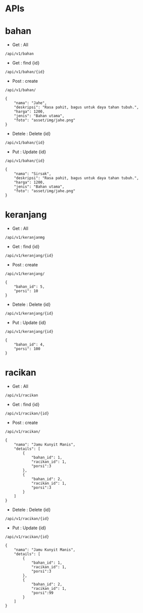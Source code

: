 # APIs
# bahan

- Get : All
```
/api/v1/bahan
```
- Get : find {id}
```
/api/v1/bahan/{id}
```
- Post : create
```
/api/v1/bahan/
```
```
{
    "nama": "Jahe",
    "deskripsi": "Rasa pahit, bagus untuk daya tahan tubuh.",
    "harga": 1200,
    "jenis": "Bahan utama",
    "foto": "asset/img/jahe.png"
}
```
- Detele : Delete {id}
```
/api/v1/bahan/{id}
```
- Put : Update {id}
```
/api/v1/bahan/{id}
```
```
{
    "nama": "Sirsak",
    "deskripsi": "Rasa pahit, bagus untuk daya tahan tubuh.",
    "harga": 1200,
    "jenis": "Bahan utama",
    "foto": "asset/img/jahe.png"
}
```
# keranjang

- Get : All
```
/api/v1/keranjanmg
```
- Get : find {id}
```
/api/v1/keranjang/{id}
```
- Post : create
```
/api/v1/keranjang/
```
```
{
    "bahan_id": 5,
    "porsi": 10
}

```
- Detele : Delete {id}
```
/api/v1/keranjang/{id}
```
- Put : Update {id}
```
/api/v1/keranjang/{id}
```
```
{
    "bahan_id": 4,
    "porsi": 100
}

```
# racikan

- Get : All
```
/api/v1/racikan
```
- Get : find {id}
```
/api/v1/racikan/{id}
```
- Post : create
```
/api/v1/racikan/
```
```
{
    "nama": "Jamu Kunyit Manis",
    "details": [
        {
            "bahan_id": 1,
            "racikan_id": 1,
            "porsi":3
        },
        {
            "bahan_id": 2,
            "racikan_id": 1,
            "porsi":3
        }
    ]
}

```
- Detele : Delete {id}
```
/api/v1/racikan/{id}
```
- Put : Update {id}
```
/api/v1/racikan/{id}
```
```
{
    "nama": "Jamu Kunyit Manis",
    "details": [
        {
            "bahan_id": 1,
            "racikan_id": 1,
            "porsi":3
        },
        {
            "bahan_id": 2,
            "racikan_id": 1,
            "porsi":99
        }
    ]
}
```
